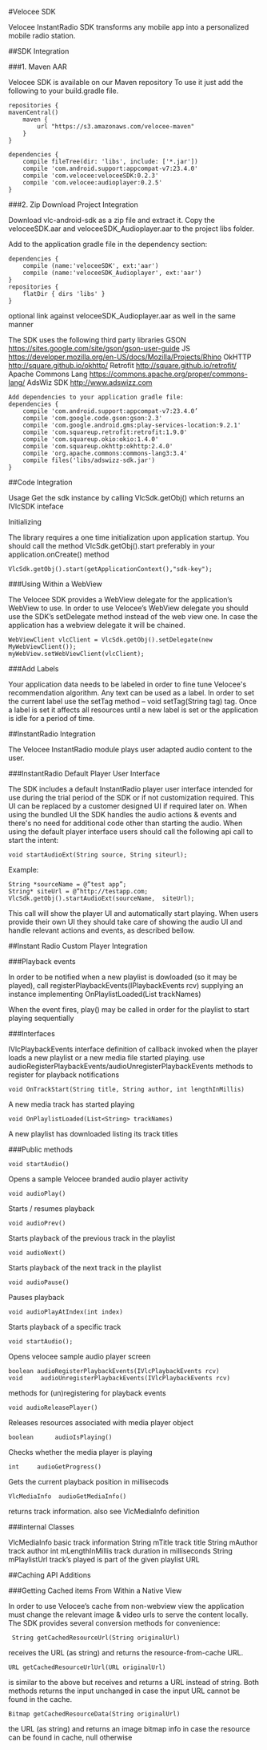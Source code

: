 #Velocee SDK

Velocee InstantRadio SDK transforms any mobile app into a personalized mobile radio station.


##SDK Integration

###1. Maven AAR

Velocee SDK is available on our Maven repository
To use it just add the following to your build.gradle file.

    repositories {
    mavenCentral()
        maven {
            url "https://s3.amazonaws.com/velocee-maven"
        }
    }

    dependencies {
        compile fileTree(dir: 'libs', include: ['*.jar'])
        compile 'com.android.support:appcompat-v7:23.4.0'
        compile 'com.velocee:veloceeSDK:0.2.3'
        compile 'com.velocee:audioplayer:0.2.5'
    }



###2. Zip Download Project Integration

Download vlc-android-sdk as a zip file and extract it. 
Copy the veloceeSDK.aar and veloceeSDK_Audioplayer.aar to the project libs folder.

Add to the application gradle file in the dependency section:

    dependencies { 
    	compile (name:'veloceeSDK', ext:'aar')
    	compile (name:'veloceeSDK_Audioplayer', ext:'aar')
    }
    repositories {
        flatDir { dirs 'libs' }
    }

optional link against veloceeSDK_Audioplayer.aar as well in the same manner

The SDK uses the following third party libraries 
GSON
https://sites.google.com/site/gson/gson-user-guide
JS
https://developer.mozilla.org/en-US/docs/Mozilla/Projects/Rhino
OkHTTP
http://square.github.io/okhttp/
Retrofit
http://square.github.io/retrofit/
Apache Commons Lang
https://commons.apache.org/proper/commons-lang/
AdsWiz SDK
http://www.adswizz.com

    Add dependencies to your application gradle file:
    dependencies {
        compile 'com.android.support:appcompat-v7:23.4.0’
        compile 'com.google.code.gson:gson:2.3'
        compile 'com.google.android.gms:play-services-location:9.2.1'
        compile 'com.squareup.retrofit:retrofit:1.9.0'
        compile 'com.squareup.okio:okio:1.4.0'
        compile 'com.squareup.okhttp:okhttp:2.4.0'
        compile 'org.apache.commons:commons-lang3:3.4'
        compile files('libs/adswizz-sdk.jar')
    }

##Code Integration

Usage
Get the sdk instance by calling VlcSdk.getObj() which returns an IVlcSDK inteface

Initializing

The library requires a one time initialization upon application startup. You should call the method VlcSdk.getObj().start preferably in your application.onCreate() method

    VlcSdk.getObj().start(getApplicationContext(),"sdk-key");


###Using Within a WebView

The Velocee SDK provides a WebView delegate for the application’s WebView to use. In order to use Velocee’s WebView delegate you should use the SDK’s setDelegate method instead of the web view one. In case the application has a webview delegate it will be chained.

    WebViewClient vlcClient = VlcSdk.getObj().setDelegate(new MyWebViewClient());
    myWebView.setWebViewClient(vlcClient);

###Add Labels

Your application data needs to be labeled in order to fine tune Velocee's recommendation algorithm. Any text can be used as a label. In order to set the current label use the setTag method – void setTag(String tag) tag. Once a label is set it affects all resources until a new label is set or the application is idle for a period of time.

##InstantRadio Integration

The Velocee InstantRadio module plays user adapted audio content to the user.

###InstantRadio Default Player User Interface

The SDK includes a default InstantRadio player user interface intended for use during the trial period of the SDK or if not customization required. This UI can be replaced by a customer designed UI if required later on.
When using the bundled UI the SDK handles the audio actions & events and there's no need for additional code other than starting the audio.
When using the default player interface users should call the following api call to start the intent:

    void startAudioExt(String source, String siteurl);

Example:

    String *sourceName = @”test app”; 
    String* siteUrl = @”http://testapp.com; 
    VlcSdk.getObj().startAudioExt(sourceName,  siteUrl);

This call will show the player UI and automatically start playing.
When users provide their own UI they should take care of showing the audio UI and handle relevant actions and events, as described bellow.

##Instant Radio Custom Player Integration

###Playback events

In order to be notified when a new playlist is dowloaded (so it may be played), call registerPlaybackEvents(IPlaybackEvents rcv)
supplying an instance implementing OnPlaylistLoaded(List<String> trackNames)

When the event fires, play() may be called in order for the playlist to start playing sequentially

###Interfaces

IVlcPlaybackEvents interface definition of callback invoked when the player loads a new playlist or a new media file started playing. use audioRegisterPlaybackEvents/audioUnregisterPlaybackEvents methods to register for playback notifications

    void OnTrackStart(String title, String author, int lengthInMillis)

A new media track has started playing

    void OnPlaylistLoaded(List<String> trackNames)

A new playlist has downloaded listing its track titles

###Public methods

    void startAudio()

Opens a sample Velocee branded audio player activity

    void audioPlay()

Starts / resumes playback

    void audioPrev()

Starts playback of the previous track in the playlist

    void audioNext()

Starts playback of the next track in the playlist

    void audioPause()

Pauses playback

    void audioPlayAtIndex(int index)

Starts playback of a specific track 

    void startAudio();

Opens velocee sample audio player screen

    boolean audioRegisterPlaybackEvents(IVlcPlaybackEvents rcv)
    void     audioUnregisterPlaybackEvents(IVlcPlaybackEvents rcv)

methods for (un)registering for playback events

    void audioReleasePlayer()

Releases resources associated with media player object

    boolean      audioIsPlaying()

Checks whether the media player is playing

    int     audioGetProgress()

Gets the current playback position in millisecods


    VlcMediaInfo  audioGetMediaInfo()

returns track information. also see VlcMediaInfo definition

###internal Classes

VlcMediaInfo basic track information
String mTitle track title
String mAuthor track author
int mLengthInMillis track duration in milliseconds
String mPlaylistUrl track’s played is part of the given playlist URL

##Caching API Additions

###Getting Cached items From Within a Native View

In order to use Velocee’s cache from non-webview view the application must change the relevant image & video urls to serve the content locally. The SDK provides several conversion methods for convenience:

     String getCachedResourceUrl(String originalUrl)

 receives the URL (as string) and returns the resource-from-cache URL.

    URL getCachedResourceUrlUrl(URL originalUrl)

is similar to the above but receives and returns a URL instead of string. Both methods returns the input unchanged in case the input URL cannot be found in the cache.

    Bitmap getCachedResourceData(String originalUrl)

the URL (as string) and returns an image bitmap info in case the resource can be found in cache, null otherwise

